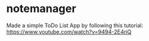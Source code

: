# notemanager
Made a simple ToDo List App by following this tutorial: https://www.youtube.com/watch?v=9494-2E4riQ
